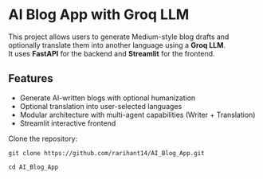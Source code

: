 # AI Blog App with Groq LLM

This project allows users to generate Medium-style blog drafts and optionally translate them into another language using a **Groq LLM**.  
It uses **FastAPI** for the backend and **Streamlit** for the frontend.

## Features
- Generate AI-written blogs with optional humanization
- Optional translation into user-selected languages
- Modular architecture with multi-agent capabilities (Writer + Translation)
- Streamlit interactive frontend


Clone the repository:
   
    git clone https://github.com/rarihant14/AI_Blog_App.git
    
    cd AI_Blog_App
